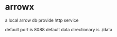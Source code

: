 # arrowx
a local arrow db provide http service

default port is 8088
default data directionary is ./data

